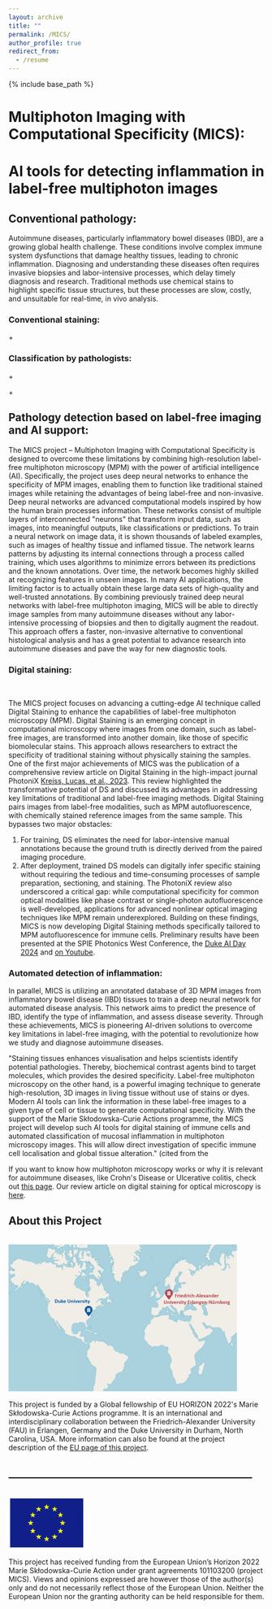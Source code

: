 ```yaml
---
layout: archive
title: ""
permalink: /MICS/
author_profile: true
redirect_from:
  - /resume
---
```


{% include base_path %}
# Multiphoton Imaging with Computational Specificity (MICS): 
# AI tools for detecting inflammation in label-free multiphoton images


## Conventional pathology: 
Autoimmune diseases, particularly inflammatory bowel diseases (IBD), are a growing global health challenge. These conditions involve complex immune system dysfunctions that damage healthy tissues, leading to chronic inflammation. Diagnosing and understanding these diseases often requires invasive biopsies and labor-intensive processes, which delay timely diagnosis and research. Traditional methods use chemical stains to highlight specific tissue structures, but these processes are slow, costly, and unsuitable for real-time, in vivo analysis.

### Conventional staining:
 
<i class="fa-solid fa-bacteria fa-2xl"></i> + <i class="fa-solid fa-flask-vial fa-2xl"></i> <i class="fa-solid fa-arrow-right"></i> <i class="fa-solid fa-bacteria fa-2xl" style="color: #00ff00;"></i> <i class="fa-solid fa-arrow-right"></i> <i class="fa-solid fa-microscope fa-2xl"></i> 

### Classification by pathologists:
 
<i class="fa-solid fa-lungs fa-2xl"></i>  + <i class="fa-solid fa-flask-vial fa-2xl"></i> <i class="fa-solid fa-arrow-right"></i>  <i class="fa-solid fa-microscope fa-2xl"></i> <i class="fa-solid fa-arrow-right"></i> <i class="fa-solid fa-user-doctor fa-2xl"></i>  <i class="fa-solid fa-arrow-right"></i> <i class="fa-solid fa-check fa-xl" style="color: #008000;"></i>
 
<i class="fa-solid fa-lungs-virus fa-2xl"></i>  + <i class="fa-solid fa-flask-vial fa-2xl"></i> <i class="fa-solid fa-arrow-right"></i>  <i class="fa-solid fa-microscope fa-2xl"></i> <i class="fa-solid fa-arrow-right"></i> <i class="fa-solid fa-user-doctor fa-2xl"></i>  <i class="fa-solid fa-arrow-right"></i> <i class="fa-solid fa-x fa-xl" style="color: #800040;"></i>



## Pathology detection based on label-free imaging and AI support:

The MICS project – Multiphoton Imaging with Computational Specificity is designed to overcome these limitations by combining high-resolution label-free multiphoton microscopy (MPM) with the power of artificial intelligence (AI). Specifically, the project uses deep neural networks to enhance the specificity of MPM images, enabling them to function like traditional stained images while retaining the advantages of being label-free and non-invasive.
Deep neural networks are advanced computational models inspired by how the human brain processes information. These networks consist of multiple layers of interconnected "neurons" that transform input data, such as images, into meaningful outputs, like classifications or predictions. To train a neural network on image data, it is shown thousands of labeled examples, such as images of healthy tissue and inflamed tissue. The network learns patterns by adjusting its internal connections through a process called training, which uses algorithms to minimize errors between its predictions and the known annotations. Over time, the network becomes highly skilled at recognizing features in unseen images. In many AI applications, the limiting factor is to actually obtain these large data sets of high-quality and well-trusted annotations.
By combining previously trained deep neural networks with label-free multiphoton imaging, MICS will be able to directly image samples from many autoimmune diseases without any labor-intensive processing of biopsies and then to digitally augment the readout. This approach offers a faster, non-invasive alternative to conventional histological analysis and has a great potential to advance research into autoimmune diseases and pave the way for new diagnostic tools.

 
### Digital staining: 
 
<i class="fa-solid fa-bacteria fa-2xl"></i> <i class="fa-solid fa-arrow-right"></i> <i class="fa-solid fa-microscope fa-2xl"></i> <i class="fa-solid fa-arrow-right"></i> <i class="fa-solid fa-microchip fa-2xl"></i> <i class="fa-solid fa-arrow-right"></i> <i class="fa-solid fa-bacteria fa-2xl" style="color: #00ff00;"></i>  <br /> 

The MICS project focuses on advancing a cutting-edge AI technique called Digital Staining to enhance the capabilities of label-free multiphoton microscopy (MPM). Digital Staining is an emerging concept in computational microscopy where images from one domain, such as label-free images, are transformed into another domain, like those of specific biomolecular stains. This approach allows researchers to extract the specificity of traditional staining without physically staining the samples.
One of the first major achievements of MICS was the publication of a comprehensive review article on Digital Staining in the high-impact journal PhotoniX [Kreiss, Lucas, et al., 2023](https://doi.org/10.1186/s43074-023-00113-4). This review highlighted the transformative potential of DS and discussed its advantages in addressing key limitations of traditional and label-free imaging methods.
Digital Staining pairs images from label-free modalities, such as MPM autofluorescence, with chemically stained reference images from the same sample. This bypasses two major obstacles:
1.	For training, DS eliminates the need for labor-intensive manual annotations because the ground truth is directly derived from the paired imaging procedure.
2.	After deployment, trained DS models can digitally infer specific staining without requiring the tedious and time-consuming processes of sample preparation, sectioning, and staining.
The PhotoniX review also underscored a critical gap: while computational specificity for common optical modalities like phase contrast or single-photon autofluorescence is well-developed, applications for advanced nonlinear optical imaging techniques like MPM remain underexplored.
Building on these findings, MICS is now developing Digital Staining methods specifically tailored to MPM autofluorescence for immune cells. Preliminary results have been presented at the SPIE Photonics West Conference, the [Duke AI Day 2024](https://otc.duke.edu/event/duke-ai-day/) and [on Youtube](https://www.youtube.com/watch?v=vQGPr9gr9TY).

### Automated detection of inflammation: 

In parallel, MICS is utilizing an annotated database of 3D MPM images from inflammatory bowel disease (IBD) tissues to train a deep neural network for automated disease analysis. This network aims to predict the presence of IBD, identify the type of inflammation, and assess disease severity.
Through these achievements, MICS is pioneering AI-driven solutions to overcome key limitations in label-free imaging, with the potential to revolutionize how we study and diagnose autoimmune diseases.


<i class="fa-solid fa-lungs fa-2xl"></i> <i class="fa-solid fa-arrow-right"></i>  <i class="fa-solid fa-microscope fa-2xl"></i> <i class="fa-solid fa-arrow-right"></i> <i class="fa-solid fa-microchip fa-2xl"></i>  <i class="fa-solid fa-arrow-right"></i> <i class="fa-solid fa-check fa-xl" style="color: #008000;"></i>
 
<i class="fa-solid fa-lungs-virus fa-2xl"></i> <i class="fa-solid fa-arrow-right"></i>  <i class="fa-solid fa-microscope fa-2xl"></i> <i class="fa-solid fa-arrow-right"></i> <i class="fa-solid fa-microchip fa-2xl"></i> <i class="fa-solid fa-arrow-right"></i> <i class="fa-solid fa-x fa-xl" style="color: #800040;"></i>

"Staining tissues enhances visualisation and helps scientists identify potential pathologies. Thereby, biochemical contrast agents bind to target molecules, which provides the desired specificity. Label-free multiphoton microscopy on the other hand, is a powerful imaging technique to generate high-resolution, 3D images in living tissue without use of stains or dyes. Modern AI tools can link the information in these label-free images to a given type of cell or tissue to generate computational specificity. With the support of the Marie Skłodowska-Curie Actions programme, the MICS project will develop such AI tools for digital staining of immune cells and automated classification of mucosal inflammation in multiphoton microscopy images. This will allow direct investigation of specific immune cell localisation and global tissue alteration." (cited from the  <br />  
 
 
If you want to know how multiphoton microscopy works or why it is relevant for autoimmune diseases, like Crohn's Disease or Ulcerative colitis, check out [this page](https://lucaskreiss.github.io//research/). Our review article on digital staining for optical microscopy is [here](https://doi.org/10.1186/s43074-023-00113-4). 



   
## About this Project

<br/><img src='/images/World_map_MICS.png' style="width:450px">
 
This project is funded by a Global fellowship of EU HORIZON 2022's Marie Skłodowska-Curie Actions programme. It is an international and interdisciplinary collaboration between the Friedrich-Alexander University (FAU) in Erlangen, Germany and the Duke University in Durham, North Carolina, USA. More information can also be found at the project description of the [EU page of this project](https://doi.org/10.3030/101103200).


  
## ________________________________________________

<br/><img src='/images/EU_flag.jpg' style="width:150px">

This project has received funding from the European Union’s Horizon 2022 Marie Skłodowska-Curie Action under grant agreements 101103200 (project MICS). Views and opinions expressed are however those of the author(s) only and do not necessarily reflect those of the European Union. Neither the European Union nor the granting authority can be held responsible for them.
